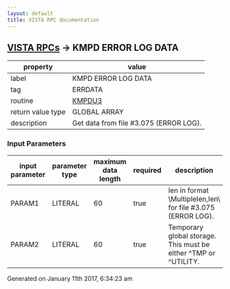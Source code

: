 ```yaml
---
layout: default
title: VISTA RPC documentation
---
```




## [VISTA RPCs](TableOfContent.md) &#8594; KMPD ERROR LOG DATA 

 property | value 
--- | --- 
 label | KMPD ERROR LOG DATA
 tag | ERRDATA
 routine | [KMPDU3](http://code.osehra.org/dox/Routine_KMPDU3_source.html)
 return value type | GLOBAL ARRAY
 description | Get data from file #3.075 (ERROR LOG).

### Input Parameters

| input parameter | parameter type | maximum data length | required | description | 
| --- | --- | --- | --- | --- | 
| PARAM1 | LITERAL | 60 | true | Ien in format \MultipleIen,Ien\ for file #3.075 (ERROR LOG). | 
| PARAM2 | LITERAL | 60 | true | Temporary global storage.  This must be either ^TMP or ^UTILITY. | 




Generated on January 11th 2017, 6:34:23 am